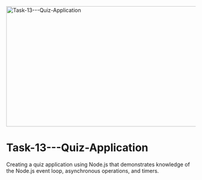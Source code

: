 <img src="https://socialify.git.ci/Nosihle-Mthembu/Task-13---Quiz-Application/image?language=1&name=1&owner=1&stargazers=1&theme=Light" alt="Task-13---Quiz-Application" width="640" height="320" />
<h1>Task-13---Quiz-Application</h1>
<p>Creating a quiz application using Node.js that demonstrates knowledge of the Node.js event loop, asynchronous operations, and timers.</p>

